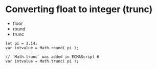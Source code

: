 # Converting float to integer (trunc)

* floor
* round
* trunc

```
let pi = 3.14;
var intvalue = Math.round( pi );

// `Math.trunc` was added in ECMAScript 6
var intvalue = Math.trunc( pi );
```


